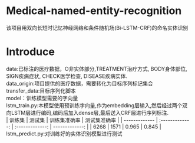 # Medical-named-entity-recognition
该项目用双向长短时记忆神经网络和条件随机场(Bi-LSTM-CRF)的命名实体识别


# Introduce
data:已标注的医疗数据，O非实体部分,TREATMENT治疗方式, BODY身体部位, SIGN疾病症状, CHECK医学检查, DISEASE疾病实体.  
data_origin:项目提供的医疗数据，需要转化为目标序列标记集合  
transfer_data:目标序列化脚本  
model：训练模型需要的字向量  
lstm_train.py:本模型使用预训练字向量,作为embedding层输入,然后经过两个双向LSTM层进行编码,编码后加入dense层,最后送入CRF层进行序列标注.  
| 训练集     | 测试集    | 训练集准确率    | 测试集准确率    |
| ------------- | :-------------: | :-------------: | -------------: |
| 6268      | 1571     | 0.965      | 0.845      |  
 lstm_predict.py:对训练好的实体识别模型进行测试  
 
